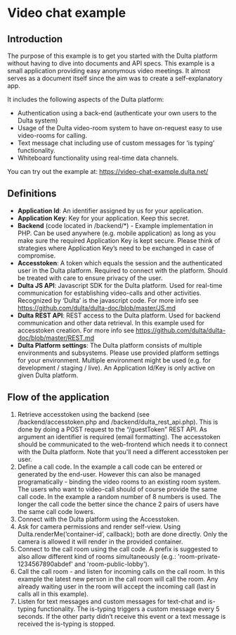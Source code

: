 # Video chat example

## Introduction

The purpose of this example is to get you started with the Dulta platform without having to dive into documents and API specs.
This example is a small application providing easy anonymous video meetings. It almost serves as a document itself since the aim was to create a self-explanatory app.

It includes the following aspects of the Dulta platform:

 - Authentication using a back-end (authenticate your own users to the Dulta system)
 - Usage of the Dulta video-room system to have on-request easy to use video-rooms for calling.
 - Text message chat including use of custom messages for ‘is typing’ functionality.
 - Whiteboard functionality using real-time data channels.

You can try out the example at:
https://video-chat-example.dulta.net/


## Definitions

- **Application Id**: An identifier assigned by us for your application.
- **Application Key**: Key for your application. Keep this secret.
- **Backend** (code located in /backend/*) - Example implementation in PHP. Can be used anywhere (e.g. mobile application) as long as you make sure the required Application Key is kept secure. Please think of strategies where Application Key’s need to be exchanged in case of compromise.
- **Accesstoken**: A token which equals the session and the authenticated user in the Dulta platform. Required to connect with the platform. Should be treated with care to ensure privacy of the user.
- **Dulta JS API**: Javascript SDK for the Dulta platform. Used for real-time communication for establishing video-calls and other activities. Recognized by ‘Dulta’ is the javascript code. For more info see https://github.com/dulta/dulta-doc/blob/master/JS.md
- **Dulta REST API**: REST access to the Dulta platform. Used for backend communication and other data retrieval. In this example used for accesstoken creation. For more info see https://github.com/dulta/dulta-doc/blob/master/REST.md
- **Dulta Platform settings**: The Dulta platform consists of multiple environments and subsystems. Please use provided platform settings for your environment. Multiple environment might be used (e.g. for development / staging / live). An Application Id/Key is only active on given Dulta platform.


## Flow of the application

1. Retrieve accesstoken using the backend (see /backend/accesstoken.php and /backend/dulta_rest_api.php). This is done by doing a POST request to the “/guestToken” REST API. As argument an identifier is required (email formatting). The accesstoken should be communicated to the web-frontend which needs it to connect with the Dulta platform. Note that you'll need a different accesstoken per user.
2. Define a call code. In the example a call code can be entered or generated by the end-user. However this can also be managed programatically - binding the video rooms to an existing room system.
The users who want to video-call should of course provide the same call code. In the example a random number of 8 numbers is used. The longer the call code the better since the chance 2 pairs of users have the same call code lowers.
3. Connect with the Dulta platform using the Accesstoken.
4. Ask for camera permissions and render self-view. Using Dulta.renderMe(‘container-id’, callback); both are done directly. Only the camera is allowed it will render in the provided container.
5. Connect to the call room using the call code. A prefix is suggested to also allow different kind of rooms simultaneously (e.g.: 'room-private-1234567890abdef' and 'room-public-lobby').
6. Call the call room - and listen for incoming calls on the call room. In this example the latest new person in the call room will call the room. Any already waiting user in the room will accept the incoming call (last in calls all in this example).
7. Listen for text messages and custom messages for text-chat and is-typing functionality. The is-typing triggers a custom message every 5 seconds. If the other party didn’t receive this event or a text message is received the is-typing is stopped.
